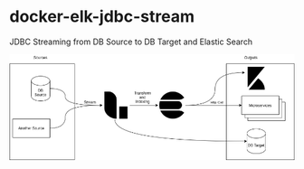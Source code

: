 # docker-elk-jdbc-stream
JDBC Streaming from DB Source to DB Target and Elastic Search 

![Targeted Architecture](https://github.com/wissensalt/docker-elk-jdbc-stream/blob/master/ELK-stream.png?raw=true)
